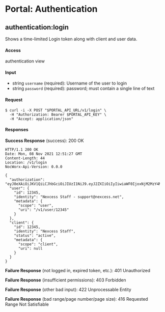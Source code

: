 # Portal: Authentication

## authentication:login
Shows a time-limited Login token along with client and user data.

#### Access
authentication view

#### Input
- string `username` (required): Username of the user to login
- string `password` (required): password; must contain a single line of text

#### Request
```
$ curl -i -X POST "$PORTAL_API_URL/v1/login" \
  -H "Authorization: Bearer $PORTAL_API_KEY" \
  -H "Accept: application/json"
```

#### Responses
**Success Response** (success): 200 OK
```
HTTP/1.1 200 OK
Date: Mon, 08 Nov 2021 12:51:27 GMT
Content-Length: 44
Location: /v1/login
NocWorx-Api-Version: 0.0.0

{
  "authorization": "eyJ0eXAiOiJKV1QiLCJhbGciOiJIUzI1NiJ9.eyJ2ZXIiOiIyIiwiaWF0IjoxNjM2MzY4MDA3LCJqdGkiOiIyYjgzNTkwYS04OTllLTQwOTctYjJlYy02YTU0YWY2OTc1MGYiLCJzdWIiOiJ7XCJleHRyYW5ldFwiOntcImNsaWVudFwiOjM4MTE0LFwidXNlclwiOjYxNDIwLFwicmVzdHJpY3Rpb25zXCI6W119fSIsImV4cCI6MTYzNjM3NTIwNywiYWx2IjoyfQ.EeSzRQ3L4aeHY2YNGfJSkT9cT0tsEnyuJdMLnRrMgKw",
  "user": {
    "id": 12345,
    "identity": "Nexcess Staff - support@nexcess.net",
    "metadata": {
      "scope": "user",
      "uri": "/v1/user/12345"
    }
  },
  "client": {
    "id": 12345,
    "identity": "Nexcess Staff",
    "status": "active",
    "metadata": {
      "scope": "client",
      "uri": null
    }
  }
}
```

**Failure Response** (not logged in, expired token, etc.): 401 Unauthorized

**Failure Response** (insufficient permissions): 403 Forbidden

**Failure Response** (other bad input): 422 Unprocessable Entity

**Failure Response** (bad range/page number/page size): 416 Requested Range Not Satisfiable
